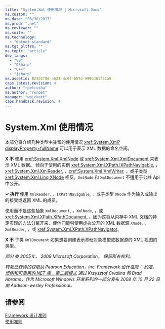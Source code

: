 ```yaml
---
title: "System.Xml 使用情况 | Microsoft Docs"
ms.custom: ""
ms.date: "03/30/2017"
ms.prod: ".net"
ms.reviewer: ""
ms.suite: ""
ms.technology: 
  - "dotnet-standard"
ms.tgt_pltfrm: ""
ms.topic: "article"
dev_langs: 
  - "VB"
  - "CSharp"
  - "C++"
  - "jsharp"
ms.assetid: 82302f0d-a621-4c6f-b57d-999bd61f21a6
caps.latest.revision: 4
author: "rpetrusha"
ms.author: "ronpet"
manager: "wpickett"
caps.handback.revision: 4
---
```

# System.Xml 使用情况
本部分将介绍几种类型中驻留的使用情况 <xref:System.Xml?displayProperty=fullName> 可以用于表示 XML 数据的命名空间。  
  
 **X 不** 使用 <xref:System.Xml.XmlNode> 或 <xref:System.Xml.XmlDocument> 来表示 XML 数据。 倾向于使用的实例 <xref:System.Xml.XPath.IXPathNavigable>, ，<xref:System.Xml.XmlReader>, ，<xref:System.Xml.XmlWriter>, ，或子类型 <xref:System.Xml.Linq.XNode> 相反。`XmlNode` 和 `XmlDocument` 不适用于公共 Api 中公开。  
  
 **✓ 执行** 使用 `XmlReader`, ，`IXPathNavigable`, ，或子类型 `XNode` 作为输入或输出的接受或返回 XML 的成员。  
  
 使用而不是这些抽象 `XmlDocument`, ，`XmlNode`, ，或 <xref:System.Xml.XPath.XPathDocument>, ，因为这将从内存中 XML 文档的特定实现的方法分离开来，使他们能够使用虚拟公开的 XML 数据源 `XNode`, ，`XmlReader`, ，或 <xref:System.Xml.XPath.XPathNavigator>。  
  
 **X 不** 子类 `XmlDocument` 如果想要创建表示基础对象模型或数据源的 XML 视图的类型。  
  
 *部分 © 2005年、 2009 Microsoft Corporation。 保留所有权利。*  
  
 *转载已获得的权限从 Pearson Education，Inc. [Framework 设计准则︰ 约定、 惯例和可重用的.NET 库，第二版模式](http://www.informit.com/store/framework-design-guidelines-conventions-idioms-and-9780321545619) 通过 Krzysztof Cwalina 和 Brad Abrams，作为 Microsoft Windows 开发系列的一部分发布 2008 年 10 月 22 日由 Addison\-wesley Professional。*  
  
## 请参阅  
 [Framework 设计准则](../../../docs/standard/design-guidelines/index.md)   
 [使用准则](../../../docs/standard/design-guidelines/usage-guidelines.md)